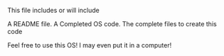 This file includes or will include

A README file.
A Completed OS code.
The complete files to create this code



Feel free to use this OS! I may even put it in a computer!
